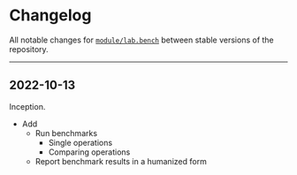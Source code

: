 # Changelog

All notable changes for [`module/lab.bench`](../) between stable versions of the
repository.


---


## 2022-10-13

Inception.

- Add
    - Run benchmarks
        - Single operations
        - Comparing operations
    - Report benchmark results in a humanized form
